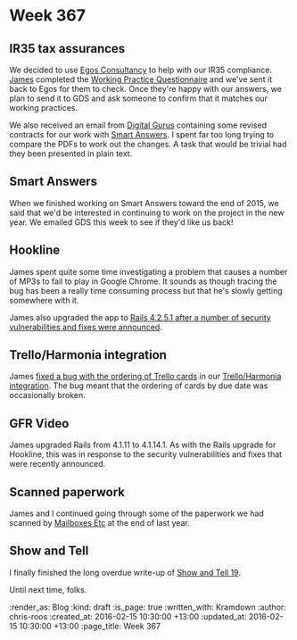 Week 367
========

## IR35 tax assurances

We decided to use [Egos Consultancy][egos] to help with our IR35 compliance. [James][james-mead] completed the [Working Practice Questionnaire][egos-wpq] and we've sent it back to Egos for them to check. Once they're happy with our answers, we plan to send it to GDS and ask someone to confirm that it matches our working practices.

We also received an email from [Digital Gurus][digital-gurus] containing some revised contracts for our work with [Smart Answers][smart-answers]. I spent far too long trying to compare the PDFs to work out the changes. A task that would be trivial had they been presented in plain text.

## Smart Answers

When we finished working on Smart Answers toward the end of 2015, we said that we'd be interested in continuing to work on the project in the new year. We emailed GDS this week to see if they'd like us back!

## Hookline

James spent quite some time investigating a problem that causes a number of MP3s to fail to play in Google Chrome. It sounds as though tracing the bug has been a really time consuming process but that he's slowly getting somewhere with it.

James also upgraded the app to [Rails 4.2.5.1 after a number of security vulnerabilities and fixes were announced][rails-releases-blog-post].

## Trello/Harmonia integration

James [fixed a bug with the ordering of Trello cards][webhooks-commit] in our [Trello/Harmonia integration][webhooks-github]. The bug meant that the ordering of cards by due date was occasionally broken.

## GFR Video

James upgraded Rails from 4.1.11 to 4.1.14.1. As with the Rails upgrade for Hookline, this was in response to the security vulnerabilities and fixes that were recently announced.

## Scanned paperwork

James and I continued going through some of the paperwork we had scanned by [Mailboxes Etc][mailboxes-etc] at the end of last year.

## Show and Tell

I finally finished the long overdue write-up of [Show and Tell 19][show-and-tell-19].

Until next time, folks.

[digital-gurus]: http://www.digitalgurus.co.uk/
[egos]: http://www.egos.co.uk/
[egos-wpq]: http://www.egos.co.uk/ir35_wpq.htm
[james-mead]: /james-mead
[mailboxes-etc]: http://www.mbe.co.uk/
[rails-releases-blog-post]: http://weblog.rubyonrails.org/2016/1/25/Rails-5-0-0-beta1-1-4-2-5-1-4-1-14-1-3-2-22-1-and-rails-html-sanitizer-1-0-3-have-been-released/
[show-and-tell-19]: /show-and-tell-19
[smart-answers]: https://github.com/alphagov/smart-answers
[webhooks-commit]: https://github.com/freerange/webhooks/commit/6538b492a1b763fca56862ec95366ba2eef73d4d
[webhooks-github]: https://github.com/freerange/webhooks

:render_as: Blog
:kind: draft
:is_page: true
:written_with: Kramdown
:author: chris-roos
:created_at: 2016-02-15 10:30:00 +13:00
:updated_at: 2016-02-15 10:30:00 +13:00
:page_title: Week 367
